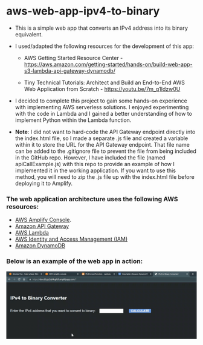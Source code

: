 # aws-web-app-ipv4-to-binary

  

- This is a simple web app that converts an IPv4 address into its binary equivalent.

- I used/adapted the following resources for the development of this app:

  - AWS Getting Started Resource Center - https://aws.amazon.com/getting-started/hands-on/build-web-app-s3-lambda-api-gateway-dynamodb/

  - Tiny Technical Tutorials: Architect and Build an End-to-End AWS Web Application from Scratch - https://youtu.be/7m_q1ldzw0U

- I decided to complete this project to gain some hands-on experience with implementing AWS serverless solutions. I enjoyed experimenting with the code in Lambda and I gained a better understanding of how to implement Python within the Lambda function. 
  
- **Note**: I did not want to hard-code the API Gateway endpoint directly into the index.html file, so I made a separate .js file and created a variable within it to store the URL for the API Gateway endpoint. That file name can be added to the .gitignore file to prevent the file from being included in the GitHub repo. However, I have included the file (named apiCallExample.js) with this repo to provide an example of how I implemented it in the working application. If you want to use this method, you will need to zip the .js file up with the index.html file before deploying it to Amplify.

### The web application architecture uses the following AWS resources:  
- <a href="https://aws.amazon.com/amplify/console/">AWS Amplify Console</a>. 
- <a href="https://aws.amazon.com/api-gateway/">Amazon API Gateway</a>
- <a href="https://aws.amazon.com/lambda/">AWS Lambda</a>
- <a href="https://aws.amazon.com/iam/">AWS Identity and Access Management (IAM)</a>
- <a href="https://aws.amazon.com/dynamodb/">Amazon DynamoDB</a>

### Below is an example of the web app in action:

![AWS-Web-App](https://github.com/mblackonline/aws-web-app-ipv4-to-binary/blob/f9a429333b214a9be5d093abda1a18b99de72de2/AWS-Web-App.gif)